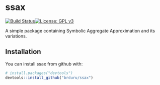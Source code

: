 
<!-- README.md is generated from README.Rmd. Please edit that file -->
ssax
====
[![Build Status](https://travis-ci.org/brduru/ssax.svg?branch=master)](https://travis-ci.org/brduru/ssax)[![License: GPL v3](https://img.shields.io/badge/License-GPL%20v3-blue.svg)](https://www.gnu.org/licenses/gpl-3.0)

A simple package containing Symbolic Aggregate Approximation and its variations.

Installation
------------

You can install ssax from github with:

``` r
# install.packages("devtools")
devtools::install_github("brduru/ssax")
```
